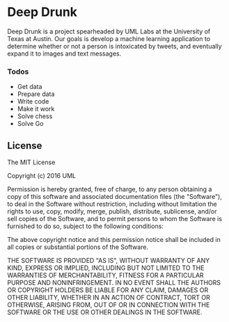 # Deep Drunk

Deep Drunk is a project spearheaded by UML Labs at the University of Texas at Austin. Our goals is develop a machine learning application to determine whether or not a person is intoxicated by tweets, and eventually expand it to images and text messages.

### Todos

 - Get data
 - Prepare data
 - Write code
 - Make it work
 - Solve chess
 - Solve Go

License
----
The MIT License

Copyright (c) 2016 UML

Permission is hereby granted, free of charge, to any person obtaining a copy
of this software and associated documentation files (the "Software"), to deal
in the Software without restriction, including without limitation the rights
to use, copy, modify, merge, publish, distribute, sublicense, and/or sell
copies of the Software, and to permit persons to whom the Software is
furnished to do so, subject to the following conditions:

The above copyright notice and this permission notice shall be included in
all copies or substantial portions of the Software.

THE SOFTWARE IS PROVIDED "AS IS", WITHOUT WARRANTY OF ANY KIND, EXPRESS OR
IMPLIED, INCLUDING BUT NOT LIMITED TO THE WARRANTIES OF MERCHANTABILITY,
FITNESS FOR A PARTICULAR PURPOSE AND NONINFRINGEMENT. IN NO EVENT SHALL THE
AUTHORS OR COPYRIGHT HOLDERS BE LIABLE FOR ANY CLAIM, DAMAGES OR OTHER
LIABILITY, WHETHER IN AN ACTION OF CONTRACT, TORT OR OTHERWISE, ARISING FROM,
OUT OF OR IN CONNECTION WITH THE SOFTWARE OR THE USE OR OTHER DEALINGS IN
THE SOFTWARE.
